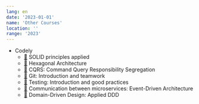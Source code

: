 ```yaml
---
lang: en
date: '2023-01-01'
name: 'Other Courses'
location: ''
range: '2023'
---
```


- Codely
  - [📄](/other_courses/codely/principios-solid-aplicados.pdf) SOLID principles applied
  - [📄](/other_courses/codely/arquitectura-hexagonal.pdf) Hexagonal Architecture
  - [📄](/other_courses/codely/cqrs-command-query-responsibility-segregation.pdf) CQRS: Command Query Responsibility Segregation
  - [📄](/other_courses/codely/git-introduccion-y-trabajo-en-equipo.pdf) Git: Introduction and teamwork
  - [📄](/other_courses/codely/testing-introduccion-y-buenas-practicas.pdf) Testing: Introduction and good practices
  - [📄](/other_courses/codely/comunicacion-entre-microservicios-event-driven-architecture.pdf) Communication between microservices: Event-Driven Architecture
  - [📄](/other_courses/codely/codely-domain-driven-design-ddd-aplicado.pdf) Domain-Driven Design: Applied DDD

